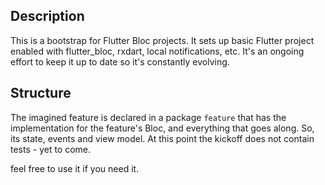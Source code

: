
## Description

This is a bootstrap for Flutter Bloc projects. It sets up basic Flutter project enabled with flutter_bloc, rxdart, local notifications, etc. It's an ongoing effort to keep it up to date so it's constantly evolving.

## Structure

The imagined feature is declared in a package `feature` that has the implementation for the feature's Bloc, and everything that goes along. So, its state, events and view model. At this point the kickoff does not contain tests - yet to come. 

feel free to use it if you need it.
